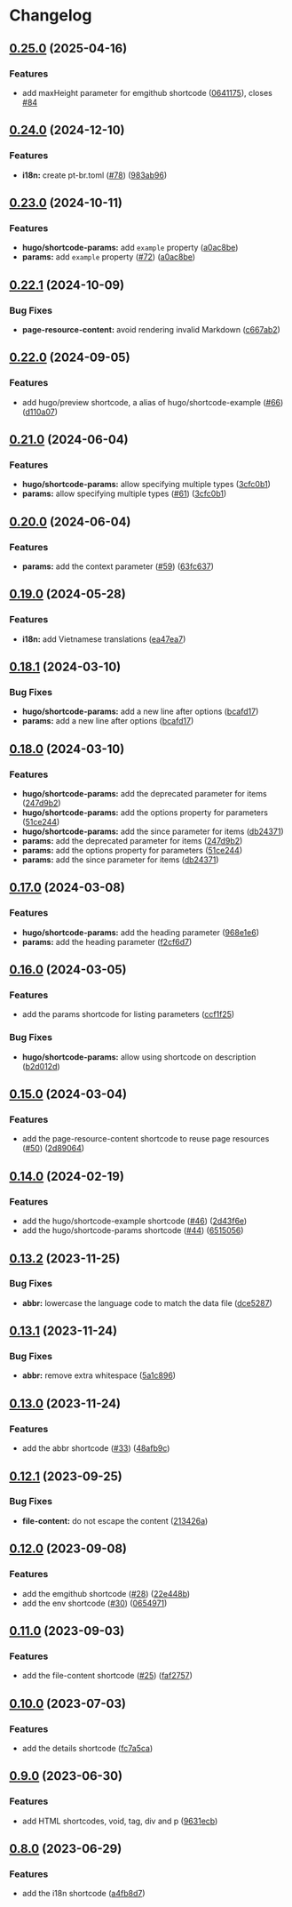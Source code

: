 # Changelog

## [0.25.0](https://github.com/hugomods/shortcodes/compare/v0.24.0...v0.25.0) (2025-04-16)


### Features

* add maxHeight parameter for emgithub shortcode ([0641175](https://github.com/hugomods/shortcodes/commit/0641175d529019a2f86923ba16171af584b360d3)), closes [#84](https://github.com/hugomods/shortcodes/issues/84)

## [0.24.0](https://github.com/hugomods/shortcodes/compare/v0.23.0...v0.24.0) (2024-12-10)


### Features

* **i18n:** create pt-br.toml ([#78](https://github.com/hugomods/shortcodes/issues/78)) ([983ab96](https://github.com/hugomods/shortcodes/commit/983ab963d301b4da37df3731342b3550a37d276b))

## [0.23.0](https://github.com/hugomods/shortcodes/compare/v0.22.1...v0.23.0) (2024-10-11)


### Features

* **hugo/shortcode-params:** add `example` property ([a0ac8be](https://github.com/hugomods/shortcodes/commit/a0ac8bed305aa4ba3286d6da76129ea1d2bd5737))
* **params:** add `example` property ([#72](https://github.com/hugomods/shortcodes/issues/72)) ([a0ac8be](https://github.com/hugomods/shortcodes/commit/a0ac8bed305aa4ba3286d6da76129ea1d2bd5737))

## [0.22.1](https://github.com/hugomods/shortcodes/compare/v0.22.0...v0.22.1) (2024-10-09)


### Bug Fixes

* **page-resource-content:** avoid rendering invalid Markdown ([c667ab2](https://github.com/hugomods/shortcodes/commit/c667ab2d9e0e1a75288297770c7c848c6bfc73af))

## [0.22.0](https://github.com/hugomods/shortcodes/compare/v0.21.0...v0.22.0) (2024-09-05)


### Features

* add hugo/preview shortcode, a alias of hugo/shortcode-example ([#66](https://github.com/hugomods/shortcodes/issues/66)) ([d110a07](https://github.com/hugomods/shortcodes/commit/d110a0743b5eb02be5b74c473dcb6b0a8c129eab))

## [0.21.0](https://github.com/hugomods/shortcodes/compare/v0.20.0...v0.21.0) (2024-06-04)


### Features

* **hugo/shortcode-params:** allow specifying multiple types ([3cfc0b1](https://github.com/hugomods/shortcodes/commit/3cfc0b1a80f7df00637c55fafc2eb297cc72d774))
* **params:** allow specifying multiple types ([#61](https://github.com/hugomods/shortcodes/issues/61)) ([3cfc0b1](https://github.com/hugomods/shortcodes/commit/3cfc0b1a80f7df00637c55fafc2eb297cc72d774))

## [0.20.0](https://github.com/hugomods/shortcodes/compare/v0.19.0...v0.20.0) (2024-06-04)


### Features

* **params:** add the context parameter ([#59](https://github.com/hugomods/shortcodes/issues/59)) ([63fc637](https://github.com/hugomods/shortcodes/commit/63fc6378060c1955ce7b8f519ae1a3b3b8ab6804))

## [0.19.0](https://github.com/hugomods/shortcodes/compare/v0.18.1...v0.19.0) (2024-05-28)


### Features

* **i18n:** add Vietnamese translations ([ea47ea7](https://github.com/hugomods/shortcodes/commit/ea47ea7cd5136490eaec56d75becd5a6e9d5fd9a))

## [0.18.1](https://github.com/hugomods/shortcodes/compare/v0.18.0...v0.18.1) (2024-03-10)


### Bug Fixes

* **hugo/shortcode-params:** add a new line after options ([bcafd17](https://github.com/hugomods/shortcodes/commit/bcafd17461f204c8770c0a615da7e2df835072c5))
* **params:** add a new line after options ([bcafd17](https://github.com/hugomods/shortcodes/commit/bcafd17461f204c8770c0a615da7e2df835072c5))

## [0.18.0](https://github.com/hugomods/shortcodes/compare/v0.17.0...v0.18.0) (2024-03-10)


### Features

* **hugo/shortcode-params:** add the deprecated parameter for items ([247d9b2](https://github.com/hugomods/shortcodes/commit/247d9b24a87d79794966636661f8cb504fe84fba))
* **hugo/shortcode-params:** add the options property for parameters ([51ce244](https://github.com/hugomods/shortcodes/commit/51ce244f52de7496d799082a35e5129eb7355411))
* **hugo/shortcode-params:** add the since parameter for items ([db24371](https://github.com/hugomods/shortcodes/commit/db243715de333b7d9c500c439694c2ddbc77894b))
* **params:** add the deprecated parameter for items ([247d9b2](https://github.com/hugomods/shortcodes/commit/247d9b24a87d79794966636661f8cb504fe84fba))
* **params:** add the options property for parameters ([51ce244](https://github.com/hugomods/shortcodes/commit/51ce244f52de7496d799082a35e5129eb7355411))
* **params:** add the since parameter for items ([db24371](https://github.com/hugomods/shortcodes/commit/db243715de333b7d9c500c439694c2ddbc77894b))

## [0.17.0](https://github.com/hugomods/shortcodes/compare/v0.16.0...v0.17.0) (2024-03-08)


### Features

* **hugo/shortcode-params:** add the heading parameter ([968e1e6](https://github.com/hugomods/shortcodes/commit/968e1e6c334a5bc706f66211dcafa7bfe3c16e2a))
* **params:** add the heading parameter ([f2cf6d7](https://github.com/hugomods/shortcodes/commit/f2cf6d76ef7f2120f8774274c5923aba106edb51))

## [0.16.0](https://github.com/hugomods/shortcodes/compare/v0.15.0...v0.16.0) (2024-03-05)


### Features

* add the params shortcode for listing parameters ([ccf1f25](https://github.com/hugomods/shortcodes/commit/ccf1f250cb6e9c24a4d941c18661d6a5e1313027))


### Bug Fixes

* **hugo/shortcode-params:** allow using shortcode on description ([b2d012d](https://github.com/hugomods/shortcodes/commit/b2d012dc2a0a6d35193c28359280bf9d1f536994))

## [0.15.0](https://github.com/hugomods/shortcodes/compare/v0.14.0...v0.15.0) (2024-03-04)


### Features

* add the page-resource-content shortcode to reuse page resources ([#50](https://github.com/hugomods/shortcodes/issues/50)) ([2d89064](https://github.com/hugomods/shortcodes/commit/2d890646adae5ac143f9a52447b33abf32bce3a3))

## [0.14.0](https://github.com/hugomods/shortcodes/compare/v0.13.2...v0.14.0) (2024-02-19)


### Features

* add the hugo/shortcode-example shortcode ([#46](https://github.com/hugomods/shortcodes/issues/46)) ([2d43f6e](https://github.com/hugomods/shortcodes/commit/2d43f6e2159ab891bf0d85fb680cbc18ccd38441))
* add the hugo/shortcode-params shortcode ([#44](https://github.com/hugomods/shortcodes/issues/44)) ([6515056](https://github.com/hugomods/shortcodes/commit/6515056997e4c75505b67e7d809301a4ed24a8a6))

## [0.13.2](https://github.com/hugomods/shortcodes/compare/v0.13.1...v0.13.2) (2023-11-25)


### Bug Fixes

* **abbr:** lowercase the language code to match the data file ([dce5287](https://github.com/hugomods/shortcodes/commit/dce52877254cf212cb33556f87b74d26d09ddc81))

## [0.13.1](https://github.com/hugomods/shortcodes/compare/v0.13.0...v0.13.1) (2023-11-24)


### Bug Fixes

* **abbr:** remove extra whitespace ([5a1c896](https://github.com/hugomods/shortcodes/commit/5a1c896c82f1c043cdc154e6771051d577f59cca))

## [0.13.0](https://github.com/hugomods/shortcodes/compare/v0.12.1...v0.13.0) (2023-11-24)


### Features

* add the abbr shortcode ([#33](https://github.com/hugomods/shortcodes/issues/33)) ([48afb9c](https://github.com/hugomods/shortcodes/commit/48afb9c0082a02a1621759e98a886689a372be42))

## [0.12.1](https://github.com/hugomods/shortcodes/compare/v0.12.0...v0.12.1) (2023-09-25)


### Bug Fixes

* **file-content:** do not escape the content ([213426a](https://github.com/hugomods/shortcodes/commit/213426ac73be27146a1be4af0d75837aa94a359f))

## [0.12.0](https://github.com/hugomods/shortcodes/compare/v0.11.0...v0.12.0) (2023-09-08)


### Features

* add the emgithub shortcode ([#28](https://github.com/hugomods/shortcodes/issues/28)) ([22e448b](https://github.com/hugomods/shortcodes/commit/22e448bbeeef5fb81490d737d7f44d45512c1ad8))
* add the env shortcode ([#30](https://github.com/hugomods/shortcodes/issues/30)) ([0654971](https://github.com/hugomods/shortcodes/commit/06549719fc1dcb9378d8ad3a9cd62f48650c65fc))

## [0.11.0](https://github.com/hugomods/shortcodes/compare/v0.10.0...v0.11.0) (2023-09-03)


### Features

* add the file-content shortcode ([#25](https://github.com/hugomods/shortcodes/issues/25)) ([faf2757](https://github.com/hugomods/shortcodes/commit/faf2757d6e3b6a0743e9e1e48efbdfa6938b35d2))

## [0.10.0](https://github.com/hugomods/shortcodes/compare/v0.9.0...v0.10.0) (2023-07-03)


### Features

* add the details shortcode ([fc7a5ca](https://github.com/hugomods/shortcodes/commit/fc7a5ca9074aa93348dfd8a62dd8d93edc8d617a))

## [0.9.0](https://github.com/hugomods/shortcodes/compare/v0.8.0...v0.9.0) (2023-06-30)


### Features

* add HTML shortcodes, void, tag, div and p ([9631ecb](https://github.com/hugomods/shortcodes/commit/9631ecb5d8d4e6605e3a1839256276b5760433c6))

## [0.8.0](https://github.com/hugomods/shortcodes/compare/v0.7.0...v0.8.0) (2023-06-29)


### Features

* add the i18n shortcode ([a4fb8d7](https://github.com/hugomods/shortcodes/commit/a4fb8d7cb75f57d8307a6de0dd3fab59c34f9df8))

